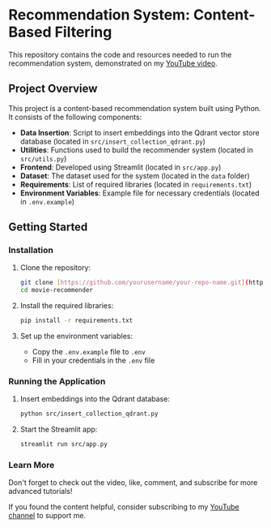 # Recommendation System: Content-Based Filtering

This repository contains the code and resources needed to run the recommendation system, demonstrated on my [YouTube video](https://youtu.be/KZq6J11Lq7Y).

## Project Overview

This project is a content-based recommendation system built using Python. It consists of the following components:
- **Data Insertion**: Script to insert embeddings into the Qdrant vector store database (located in `src/insert_collection_qdrant.py`)
- **Utilities**: Functions used to build the recommender system (located in `src/utils.py`)
- **Frontend**: Developed using Streamlit (located in `src/app.py`)
- **Dataset**: The dataset used for the system (located in the `data` folder)
- **Requirements**: List of required libraries (located in `requirements.txt`)
- **Environment Variables**: Example file for necessary credentials (located in `.env.example`)

## Getting Started

### Installation

1. Clone the repository:
    ```bash
    git clone [https://github.com/yourusername/your-repo-name.git](https://github.com/Eduardovasquezn/movie-recommender.git)
    cd movie-recommender
    ```

2. Install the required libraries:
    ```bash
    pip install -r requirements.txt
    ```

3. Set up the environment variables:
    - Copy the `.env.example` file to `.env`
    - Fill in your credentials in the `.env` file

### Running the Application

1. Insert embeddings into the Qdrant database:
    ```bash
    python src/insert_collection_qdrant.py
    ```

2. Start the Streamlit app:
    ```bash
    streamlit run src/app.py
    ```
### Learn More
 
Don't forget to check out the video, like, comment, and subscribe for more advanced tutorials!

If you found the content helpful, consider subscribing to my 
[YouTube channel](https://www.youtube.com/channel/UCYZ_si4TG801SAuLrNl-v-g?sub_confirmation=1) to support me.


